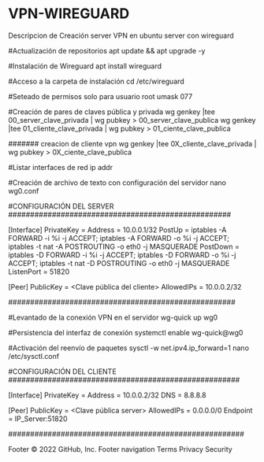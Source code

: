 # VPN-WIREGUARD
Descripcion de Creación server VPN en ubuntu server con wireguard

#Actualización de repositorios
apt update && apt upgrade -y

#Instalación de Wireguard
apt install wireguard

#Acceso a la carpeta de instalación
cd /etc/wireguard

#Seteado de permisos solo para usuario root
umask 077

#Creación de pares de claves pública y privada
wg genkey |tee 00_server_clave_privada | wg pubkey > 00_server_clave_publica
wg genkey |tee 01_cliente_clave_privada | wg pubkey > 01_ciente_clave_publica


####### creacion de cliente vpn
wg genkey |tee 0X_cliente_clave_privada | wg pubkey > 0X_ciente_clave_publica


#Listar interfaces de red
ip addr

#Creación de archivo de texto con configuración del servidor
nano wg0.conf

#CONFIGURACIÓN DEL SERVER
###################################################

[Interface]
PrivateKey = <Clave privada del server>
Address = 10.0.0.1/32
PostUp = iptables -A FORWARD -i %i -j ACCEPT; iptables -A FORWARD -o %i -j ACCEPT; iptables -t nat -A POSTROUTING -o eth0 -j MASQUERADE
PostDown = iptables -D FORWARD -i %i -j ACCEPT; iptables -D FORWARD -o %i -j ACCEPT; iptables -t nat -D POSTROUTING -o eth0 -j MASQUERADE
ListenPort = 51820

[Peer]
PublicKey = <Clave pública del cliente>
AllowedIPs = 10.0.0.2/32

####################################################

#Levantado de la conexión VPN en el servidor
wg-quick up wg0

#Persistencia del interfaz de conexión
systemctl enable wg-quick@wg0

#Activación del reenvío de paquetes
sysctl -w net.ipv4.ip_forward=1
nano /etc/sysctl.conf


#CONFIGURACIÓN DEL CLIENTE 
#####################################################

[Interface]
PrivateKey = <Clave privada cliente>
Address = 10.0.0.2/32
DNS = 8.8.8.8

[Peer]
PublicKey = <Clave pública server>
AllowedIPs = 0.0.0.0/0
Endpoint = IP_Server:51820

######################################################

Footer
© 2022 GitHub, Inc.
Footer navigation
Terms
Privacy
Security
